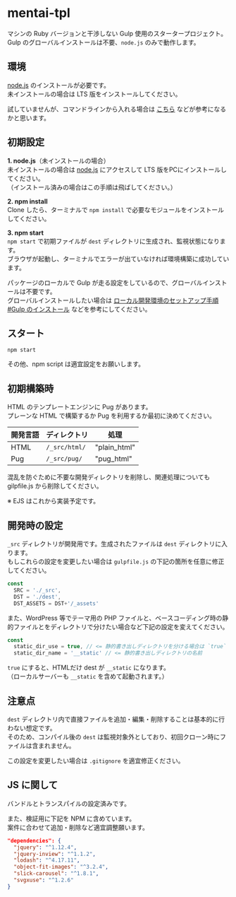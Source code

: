 # mentai-tpl

マシンの Ruby バージョンと干渉しない Gulp 使用のスタータープロジェクト。  
Gulp のグローバルインストールは不要、`node.js` のみで動作します。

## 環境

[node.js](https://nodejs.org/) のインストールが必要です。  
未インストールの場合は LTS 版をインストールしてください。

試していませんが、コマンドラインから入れる場合は [こちら](https://qiita.com/akakuro43/items/600e7e4695588ab2958d) などが参考になるかと思います。

## 初期設定

**1. node.js**（未インストールの場合）  
未インストールの場合は [node.js](https://nodejs.org/) にアクセスして LTS 版をPCにインストールしてください。  
（インストール済みの場合はこの手順は飛ばしてください。）

**2. npm install**  
Clone したら、ターミナルで `npm install` で必要なモジュールをインストールしてください。  

**3. npm start**  
`npm start` で初期ファイルが `dest` ディレクトリに生成され、監視状態になります。  
ブラウザが起動し、ターミナルでエラーが出ていなければ環境構築に成功しています。

パッケージのローカルで Gulp が走る設定をしているので、グローバルインストールは不要です。  
グローバルインストールしたい場合は [ローカル開発環境のセットアップ手順#Gulp のインストール](https://github.com/waka-simesava/docs/blob/master/set-up.md#gulp-%E3%81%AE%E3%82%A4%E3%83%B3%E3%82%B9%E3%83%88%E3%83%BC%E3%83%AB) などを参考にしてください。

## スタート

`npm start`

その他、npm script は適宜設定をお願いします。

## 初期構築時

HTML のテンプレートエンジンに Pug があります。  
プレーンな HTML で構築するか Pug を利用するか最初に決めてください。

|開発言語| ディレクトリ |処理        |
|------|------------|------------|
|HTML  |`/_src/html/`|"plain_html"|
|Pug   |`/_src/pug/` |"pug_html" |

混乱を防ぐために不要な開発ディレクトリを削除し、関連処理についても gilpfile.js から削除してください。

※ EJS はこれから実装予定です。

## 開発時の設定

`_src` ディレクトリが開発用です。生成されたファイルは `dest` ディレクトリに入ります。  
もしこれらの設定を変更したい場合は `gulpfile.js` の下記の箇所を任意に修正してください。

```js
const
  SRC = './_src',
  DST = './dest',
  DST_ASSETS = DST+'/_assets'
```

また、WordPress 等でテーマ用の PHP ファイルと、ベースコーディング時の静的ファイルとをディレクトリで分けたい場合など下記の設定を変えてください。

```js
const
  static_dir_use = true, // <= 静的書き出しディレクトリを分ける場合は `true`
  static_dir_name = '__static' // <= 静的書き出しディレクトリの名前
```

`true` にすると、HTMLだけ dest が `__static` になります。  
（ローカルサーバーも `__static` を含めて起動されます。）

## 注意点

`dest` ディレクトリ内で直接ファイルを追加・編集・削除することは基本的に行わない想定です。  
そのため、コンパイル後の `dest` は監視対象外としており、初回クローン時にファイルは含まれません。

この設定を変更したい場合は `.gitignore` を適宜修正ください。

## JS に関して

バンドルとトランスパイルの設定済みです。  

また、検証用に下記を NPM に含めています。  
案件に合わせて追加・削除など適宜調整願います。

```json
"dependencies": {
  "jquery": "^1.12.4",
  "jquery-inview": "^1.1.2",
  "lodash": "^4.17.11",
  "object-fit-images": "^3.2.4",
  "slick-carousel": "^1.8.1",
  "svgxuse": "^1.2.6"
}
```

